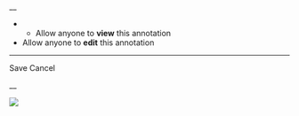 __

  *   * Allow anyone to **view** this annotation
  * Allow anyone to **edit** this annotation



* * *

Save Cancel

__




![](https://bat.bing.com/action/0?ti=56018282&Ver=2&mid=d7984c54-d92a-469e-8f9a-b9f6a0e96eea&sid=201ffde0635411ee902411d77b750559&vid=20202bf0635411ee9ac03f2e618b0b9f&vids=0&msclkid=N&pi=0&lg=en-US&sw=800&sh=600&sc=24&nwd=1&tl=Shortform%20%7C%20101%20Essays%20That%20Will%20Change%20the%20Way%20You%20Think&p=https%3A%2F%2Fwww.shortform.com%2Fapp%2Fbook%2F101-essays-that-will-change-the-way-you-think%2F1-page-summary&r=&lt=283&evt=pageLoad&sv=1&rn=804417)
